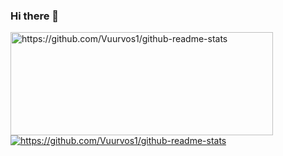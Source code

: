 ### Hi there 👋

<p>
  <img align="left" width="420" height="165" src="https://github-readme-stats.vercel.app/api?username=vuurvos1&show_icons=true&title_color=fff&icon_color=79ff97&text_color=9f9f9f&bg_color=151515" alt="https://github.com/Vuurvos1/github-readme-stats">
  
  <a href="https://github.com/Vuurvos1/github-readme-stats">
      <img align="center" src="https://github-readme-stats.vercel.app/api/top-langs/?username=vuurvos1&layout=compact&title_color=fff&text_color=9f9f9f&bg_color=151515" alt="https://github.com/Vuurvos1/github-readme-stats">
  </a>
</p>

<!--
**Vuurvos1/vuurvos1** is a ✨ _special_ ✨ repository because its `README.md` (this file) appears on your GitHub profile.

Here are some ideas to get you started:

- 🔭 I’m currently working on ...
- 🌱 I’m currently learning ...
- 👯 I’m looking to collaborate on ...
- 🤔 I’m looking for help with ...
- 💬 Ask me about ...
- 📫 How to reach me: ...
- 😄 Pronouns: ...
- ⚡ Fun fact: ...
-->
